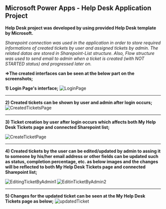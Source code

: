 ## Microsoft Power Apps - Help Desk Application Project

**Help Desk project was developed by using provided Help Desk template by Microsoft.** 

*Sharepoint connection was used in the application in order to store required informations of  created tickets by user and assigned tickets by admin. The related datas are stored in Sharepoint-List structure. Also, Flow structure was used to send email to admin when a ticket is created (with NOT STARTED status) and progressed later on.*

**=>The created interfaces can be seen at the below part on the screenshots;**

**1) Login Page's interface;**
![LoginPage](https://user-images.githubusercontent.com/54003775/210016408-e2a10e59-2c0a-4d7e-9e9b-f34539616c44.PNG)

------------------------------------------
**2) Created tickets can be shown by user and admin after login occurs;**
![CreatedTicketsPage](https://user-images.githubusercontent.com/54003775/210016428-702c10a1-5f8a-46fe-b30d-0e0993e0ba69.PNG)

------------------------------------------
**3) Ticket creation by user after login occurs which affects both My Help Desk Tickets page and connected Sharepoint list;**

![CreateTicketPage](https://user-images.githubusercontent.com/54003775/210016476-f7900b6e-17b2-4852-84db-3e61b43c3315.PNG)

------------------------------------------

**4) Created tickets by the user can be edited/updated by admin to assing it to someone by his/her email address or other fields can be updated such as status, completion percentage, etc. as below images and the changes will be reflected to both My Help Desk Tickets page and connected Sharepoint list;**

![EditingTicketByAdmin1](https://user-images.githubusercontent.com/54003775/210016660-cd63e1af-3a6a-4b28-852a-9b41fd4ae5dd.PNG)
![EditinTicketByAdmin2](https://user-images.githubusercontent.com/54003775/210017455-81bbb675-f2cf-4317-9afb-2327b907825c.PNG)


------------------------------------------
**5) Changes for the updated ticket can be seen at the My Help Desk Tickets page as below;**
![updatedTicket](https://user-images.githubusercontent.com/54003775/210016956-2c7995be-51d6-49b4-a66c-03499a6c3362.PNG)






